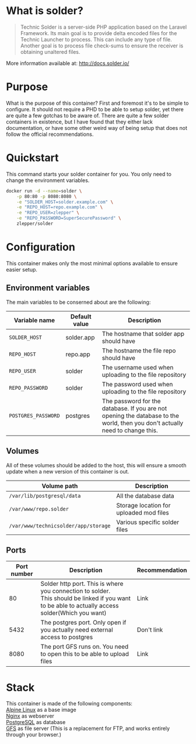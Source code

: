 # What is solder?
> Technic Solder is a server-side PHP application based on the Laravel Framework. Its main goal is to provide delta encoded files for the Technic Launcher to process. This can include any type of file. Another goal is to process file check-sums to ensure the receiver is obtaining unaltered files.

More information available at: <http://docs.solder.io/>

# Purpose
What is the purpose of this container? First and foremost it's to be simple to configure. It should not require a PHD to be able to setup solder, yet there are quite a few gotchas to be aware of. There are quite a few solder containers in existence, but I have found that they either lack documentation, or have some other weird way of being setup that does not follow the official recommendations.

# Quickstart
This command starts your solder container for you. You only need to change the environment variables.

```sh
docker run -d --name=solder \
    -p 80:80 -p 8080:8080 \
    -e "SOLDER_HOST=solder.example.com" \
    -e "REPO_HOST=repo.example.com" \
    -e "REPO_USER=zlepper" \
    -e "REPO_PASSWORD=SuperSecurePassword" \
    zlepper/solder
```

# Configuration
This container makes only the most minimal options available to ensure easier setup.

## Environment variables
The main variables to be conserned about are the following:

|Variable name|Default value|Description|
|------|-------|------|
|`SOLDER_HOST`|solder.app|The hostname that solder app should have|
|`REPO_HOST`|repo.app|The hostname the file repo should have|
|`REPO_USER`|solder|The username used when uploading to the file repository|
|`REPO_PASSWORD`|solder|The password used when uploading to the file repository|
|`POSTGRES_PASSWORD`|postgres|The password for the database. If you are not opening the database to the world, then you don't actually need to change this.|

## Volumes
All of these volumes should be added to the host, this will ensure a smooth update when a new version of this container is out. 

|Volume path|Description|
|------|------|
|`/var/lib/postgresql/data`|All the database data|
|`/var/www/repo.solder`|Storage location for uploaded mod files|
|`/var/www/technicsolder/app/storage`|Various specific solder files|

## Ports
|Port number|Description|Recommendation|
|-------|-------|------|
|80|Solder http port. This is where you connection to solder. <br /> This should be linked if you want to be able to actually access solder(Which you want)|Link|
|5432|The postgres port. Only open if you actually need external access to postgres|Don't link|
|8080|The port GFS runs on. You need to open this to be able to upload files|Link|

# Stack
This container is made of the following components:  
[Alpine Linux](https://alpinelinux.org/) as a base image  
[Nginx](https://nginx.org) as webserver  
[PostgreSQL](https://www.postgresql.org/) as database  
[GFS](https://github.com/zlepper/gfs) as file server (This is a replacement for FTP, and works entirely through your browser.) 



